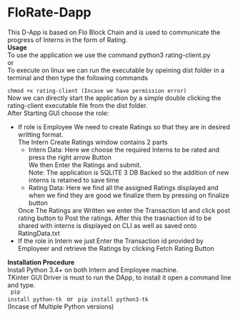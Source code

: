 # FloRate-Dapp
This D-App is based on Flo  Block Chain and is used to communicate the progress of Interns in the form of Rating.<br />
<b>Usage</b><br />
To use the application we use the command python3 rating-client.py<br />
or<br />
To execute on linux we can run the executable by opeining dist folder in a terminal and then type the following commands<br />
<code>
  chmod +x rating-client (Incase we have permission error)
</code><br />
Now we can directly start the application by a simple double clicking the rating-client executable file from the dist folder.
<br />After Starting GUI choose the role:<br />
<ul>
  <li>
    If role is Employee We need to create Ratings so that they are in desired writting format.<br />
The Intern Create Ratings window contains 2 parts<br />
  <ul>
    <li>
      Intern Data: Here we choose the required Interns to be rated and press the right arrow Button<br />We then 
Enter the Ratings and submit.
      <br />Note: The application is SQLITE 3 DB Backed so the addition of new interns is retained to save time
    </li>
    <li>
      Rating Data: Here we find all the assigned Ratings displayed and when we find they are good we finalize them by pressing on finalize button
    </li>
    </ul>
    Once The Ratings are Written we enter the Transaction Id and click post rating button to Post the ratings.
    After this the trasnaction id to be shared with interns is displayed on CLI as well as saved onto RatingData.txt
  </li>
  <li>
    If the role in Intern we just Enter the Transaction id provided by Employeer and retrieve the Ratings by clicking Fetch Rating Button
  </li>
 </ul>

<b>Installation Procedure</b><br />
Install Python 3.4+ on both Intern and Employee machine.<br />
TKinter GUI Driver is must to run the DApp, to install it open a command line and type.<br /> 
<code>
pip install python-tk
</code>
or 
<code>
pip install python3-tk
</code>(Incase of Multiple Python versions)
